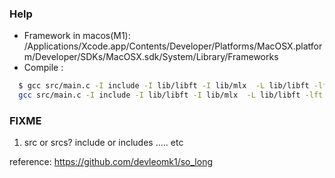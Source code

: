 ### Help

- Framework in macos(M1): /Applications/Xcode.app/Contents/Developer/Platforms/MacOSX.platform/Developer/SDKs/MacOSX.sdk/System/Library/Frameworks
- Compile :

```zsh
  $ gcc src/main.c -I include -I lib/libft -I lib/mlx  -L lib/libft -lft -L lib/mlx -lmlx -framework OpenGL -framework Appkit
  gcc src/main.c -I include -I lib/libft -I lib/mlx  -L lib/libft -lft -L lib/mlx -lmlx -framework OpenGL -framework Appkit
```

### FIXME

1.  src or srcs? include or includes ..... etc

reference: https://github.com/devleomk1/so_long

